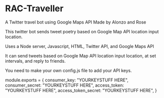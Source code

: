 # RAC-Traveller
A Twitter travel bot using Google Maps API
Made by Alonzo and Rose

This twitter bot sends tweet poetry based on Google Map API location input location.

Uses a Node server, Javascript, HTML, Twitter API, and Google Maps API

It can send tweets based on Google Map API location input location, at set intervals, and reply to friends.

You need to make your own config.js file to add your API keys.

module.exports = {
consumer_key: "YOURKEYSTUFF HERE",
consumer_secret: "YOURKEYSTUFF HERE",
access_token: "YOURKEYSTUFF HERE",
access_token_secret: "YOURKEYSTUFF HERE",
}